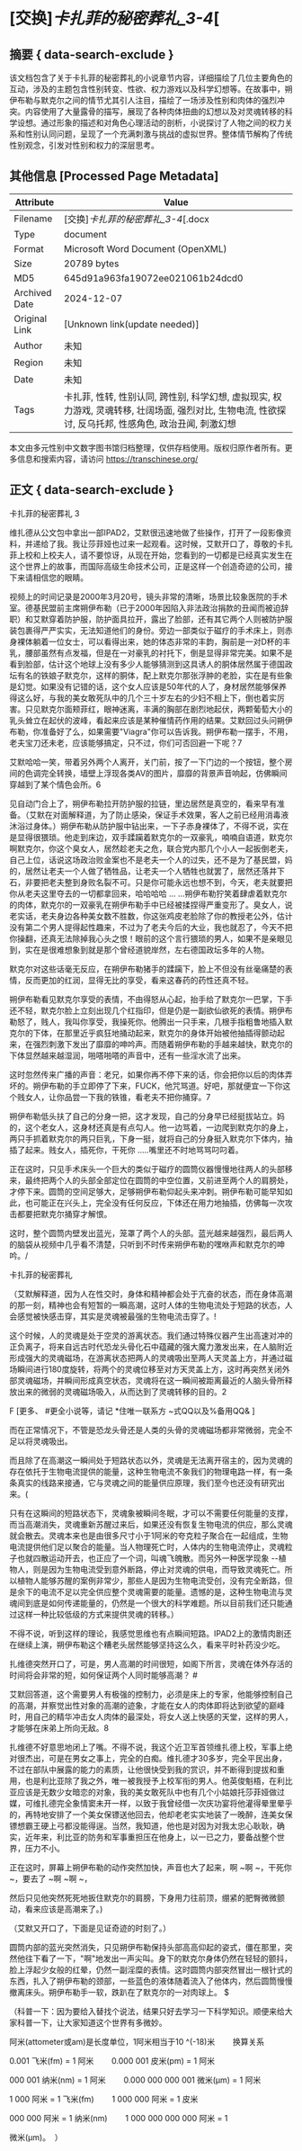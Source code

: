 # [交换]_卡扎菲的秘密葬礼_3-4_[



## 摘要  { data-search-exclude }

<!-- tcd_abstract -->
该文档包含了关于卡扎菲的秘密葬礼的小说章节内容，详细描绘了几位主要角色的互动，涉及的主题包含性别转变、性欲、权力游戏以及科学幻想等。在故事中，朔伊布勒与默克尔之间的情节尤其引人注目，描绘了一场涉及性别和肉体的强烈冲突。内容使用了大量露骨的描写，展现了各种肉体扭曲的幻想以及对灵魂转移的科学设想。通过形象的描述和对角色心理活动的剖析，小说探讨了人物之间的权力关系和性别认同问题，呈现了一个充满刺激与挑战的虚拟世界。整体情节解构了传统性别观念，引发对性别和权力的深层思考。

<!-- tcd_abstract_end -->

## 其他信息 [Processed Page Metadata]

| Attribute       | Value                                  |
|-----------------|----------------------------------------|
| Filename        | [交换]_卡扎菲的秘密葬礼_3-4_[.docx                             |
| Type            | document                                 |
| Format          | Microsoft Word Document (OpenXML)                               |
| Size            | 20789 bytes                           |
| MD5             | 645d91a963fa19072ee021061b24dcd0                                  |
| Archived Date   | 2024-12-07                             |
| Original Link   | [Unknown link(update needed)]                         |
| Author          | 未知                               |
| Region          | 未知                               |
| Date            | 未知                                 |
| Tags            | 卡扎菲, 性转, 性别认同, 跨性别, 科学幻想, 虚拟现实, 权力游戏, 灵魂转移, 壮阔场面, 强烈对比, 生物电流, 性欲探讨, 反乌托邦, 性感角色, 政治丑闻, 刺激幻想                                 |

本文由多元性别中文数字图书馆归档整理，仅供存档使用。版权归原作者所有。更多信息和搜索内容，请访问 <https://transchinese.org/>


## 正文 { data-search-exclude }

<!-- tcd_main_text -->
卡扎菲的秘密葬礼 3





维扎德从公文包中拿出一部IPAD2，艾默很迅速地做了些操作，打开了一段影像资料，并递给了我。我让莎菲娅也过来一起观看。这时候，艾默开口了，尊敬的卡扎菲上校和上校夫人，请不要惊讶，从现在开始，您看到的一切都是已经真实发生在这个世界上的故事，而国际高级生命技术公司，正是这样一个创造奇迹的公司，接下来请相信您的眼睛。





视频上的时间记录是2000年3月20号，镜头非常的清晰，场景比较象医院的手术室。德基民盟前主席朔伊布勒（已于2000年因陷入非法政治捐款的丑闻而被迫辞职）和艾默穿着防护服，防护面具拉开，露出了脸部，还有其它两个人则被防护服装包裹得严严实实，无法知道他们的身份。旁边一部类似于磁疗的手术床上，则赤身裸体躺着一位女士，可以看得出来，她的体态非常的丰韵，胸前是一对D杯的丰乳，腰部虽然有点发福，但是在一对豪乳的衬托下，倒是显得非常完美。如果不是看到脸部，估计这个地球上没有多少人能够猜测到这具诱人的胴体居然属于德国政坛有名的铁娘子默克尔，这样的胴体，配上默克尔那张浮肿的老脸，实在是有些象是幻觉。如果没有记错的话，这个女人应该是50年代的人了，身材居然能够保养得这么好，与我的美女敢死队中的几个三十岁左右的少妇不相上下，倒也着实厉害。只见默克尔面颊菲红，眼神迷离，丰满的胸部在剧烈地起伏，两颗葡萄大小的乳头耸立在起伏的波峰，看起来应该是某种催情药作用的结果。艾默回过头问朔伊布勒，你准备好了么，如果需要"Viagra"你可以告诉我。朔伊布勒一摆手，不用，老夫宝刀还未老，应该能够搞定，只不过，你们可否回避一下呢？7





艾默哈哈一笑，带着另外两个人离开，关门前，按了一下门边的一个按钮，整个房间的色调完全转换，墙壁上浮现各类AV的图片，靡靡的背景声音响起，仿佛瞬间穿越到了某个情色会所。6





见自动门合上了，朔伊布勒拉开防护服的拉链，里边居然是真空的，看来早有准备。（艾默在对面解释道，为了防止感染，保证手术效果，客人之前已经用消毒液沐浴过身体。）朔伊布勒从防护服中钻出来，一下子赤身裸体了，不得不说，实在是显得很猥琐。他走到床边，双手蹂躏着默克尔的一双豪乳，喃喃自语道，默克尔啊默克尔，你这个臭女人，居然趁老夫之危，联合党内那几个小人一起扳倒老夫，自己上位，话说这场政治败金案也不是老夫一个人的过失，还不是为了基民盟，妈的，居然让老夫一个人做了牺牲品，让老夫一个人牺牲也就罢了，居然还落井下石，非要把老夫整到身败名裂不可。只是你可能永远也想不到，今天，老夫就要把你从老夫这里夺去的一切都拿回来，哈哈哈哈 ... ...朔伊布勒狞笑着肆虐着默克尔的肉体，默克尔的一双豪乳在朔伊布勒手中已经被揉捏得严重变形了。臭女人，说老实话，老夫身边各种美女数不胜数，你这张鸡皮老脸除了你的教授老公外，估计没有第二个男人提得起性趣来，不过为了老夫今后的大业，我也就忍了，今天不把你操翻，还真无法除掉我心头之恨！眼前的这个言行猥琐的男人，如果不是亲眼见到，实在是很难想象到就是那个曾经道貌岸然，左右德国政坛多年的人物。





默克尔对这些话毫无反应，在朔伊布勒猪手的蹂躏下，脸上不但没有丝毫痛楚的表情，反而更加的红润，显得无比的享受，看来这春药的药性还真不轻。





朔伊布勒看见默克尔享受的表情，不由得怒从心起，抬手给了默克尔一巴掌，下手还不轻，默克尔脸上立刻出现几个红指印，但是仍是一副欲仙欲死的表情。朔伊布勒怒了，贱人，我叫你享受，我操死你。他腾出一只手来，几根手指粗鲁地插入默克尔的下体，在那里近乎疯狂地捅动起来，默克尔的身体开始被他抽插得颤动起来，在强烈刺激下发出了靡靡的呻吟声。而随着朔伊布勒的手越来越快，默克尔的下体显然越来越湿润，啪嗒啪嗒的声音中，还有一些淫水流了出来。





这时忽然传来广播的声音：老兄，如果你再不停下来的话，你会把你以后的肉体弄坏的。朔伊布勒的手立即停了下来，FUCK，他咒骂道。好吧，那就便宜一下你这个贱女人，让你品尝一下我的铁锥，看老夫不把你捅穿。7





朔伊布勒低头扶了自己的分身一把，这才发现，自己的分身早已经挺拔站立。妈的，这个老女人，这身材还真是有点勾人。他一边骂着，一边爬到默克尔的身上，两只手抓着默克尔的两只巨乳，下身一挺，就将自己的分身挺入默克尔下体内，抽插了起来。贱女人，插死你，干死你 .....嘴里还不时地骂骂叼叼着。





正在这时，只见手术床头一个巨大的类似于磁疗的圆筒仪器慢慢地往两人的头部移来，最终把两个人的头部全部定位在圆筒的中空位置，又前进至两个人的肩膀处，才停下来。圆筒的空间足够大，足够朔伊布勒仰起头来冲刺。朔伊布勒可能早知如此，也可能正在兴头上，完全没有任何反应，下体还在用力地抽插，仿佛每一次攻击都要把默克尔捅穿才解恨。





这时，整个圆筒内壁发出蓝光，笼罩了两个人的头部。蓝光越来越强烈，最后两人的脑袋从视频中几乎看不清楚，只听到不时传来朔伊布勒的嘿咻声和默克尔的呻吟。/



卡扎菲的秘密葬礼







（艾默解释道，因为人在性交时，身体和精神都会处于亢奋的状态，而在身体高潮的那一刻，精神也会有短暂的一瞬高潮，这时人体的生物电流处于短路的状态，人会感觉被快感击穿，其实是灵魂被最强的生物电流击穿了。!





这个时候，人的灵魂是处于空灵的游离状态。我们通过特殊仪器产生出高速对冲的正负离子，将来自远古时代恐龙头骨化石中蕴藏的强大魔力激发出来，在人脑附近形成强大的灵魂磁场，在游离状态把两人的灵魂吸出至两人天灵盖上方，并通过磁场瞬间进行180度旋转，将两个的灵魂位移至对方天灵盖上方，这时再突然关闭外部灵魂磁场，并瞬间形成真空状态，灵魂将在这一瞬间被距离最近的人脑头骨所释放出来的微弱的灵魂磁场吸入，从而达到了灵魂转移的目的。2

F [更多、 #更全小说等，请记 *住唯一联系方 ~式QQ以及%备用QQ& ]





而在正常情况下，不管是恐龙头骨还是人类的头骨的灵魂磁场都非常微弱，完全不足以将灵魂吸出。 




而且除了在高潮这一瞬间处于短路状态以外，灵魂是无法离开宿主的，因为灵魂的存在依托于生物电流提供的能量，这种生物电流不象我们的物理电路一样，有一条条真实的线路来接通，它与灵魂之间的能量供应原理，我们至今也还没有研究出来。(





只有在这瞬间的短路状态下，灵魂象被瞬间冬眠，才可以不需要任何能量的支撑，而当高潮消失，灵魂重新苏醒过来后，如果还没有恢复生物电流的供应，那么灵魂就会散去。灵魂本来也是由很多尺寸小于1阿米的夸克粒子聚合在一起组成，生物电流提供他们足以聚合的能量。当人物理死亡时，人体内的生物电流停止，灵魂粒子也就四散运动开去，也正应了一个词，叫魂飞魄散。而另外一种医学现象 --植物人，则是因为生物电流受到意外断路，停止对灵魂的供电，而导致灵魂死亡。所以植物人能够苏醒的案例非常少，那些人是因为生物电流受创，没有完全断路，但是余下的电流不足以完全供应整个灵魂需要的能量。遗憾的是，这种生物电流与灵魂间到底是如何传递能量的，仍然是一个很大的科学难题。所以目前我们还只能通过这样一种比较低级的方式来提供灵魂的转移。）







不得不说，听到这样的理论，我感觉思维也有点瞬间短路。IPAD2上的激情肉剧还在继续上演，朔伊布勒这个糟老头居然能够坚持这么久，看来平时补药没少吃。





扎维德突然开口了，可是，男人高潮的时间很短，如阁下所言，灵魂在体外存活的时间将会非常的短，如何保证两个人同时能够高潮？ #





艾默回答道，这个需要男人有极强的控制力，必须是床上的专家，他能够控制自己的高潮，并察觉出性对象的高潮的迹象，才能在女人的肉体即将达到欲望的巅峰时，用自己的精华冲击女人肉体的最深处，将女人送上快感的天堂，这样的男人，才能够在床弟上所向无敌。8





扎维德不好意思地闭上了嘴。不得不说，我这个近卫军首领维扎德上校，军事上绝对很杰出，可是在男女之事上，完全的白痴。维扎德才30多岁，完全平民出身，不过在部队中展露的能力的素质，让他很快受到我的赏识，并不断得到提拔和重用，也是利比亚除了我之外，唯一被我授予上校军衔的男人。他英俊魁梧，在利比亚应该是无数少女暗恋的对象，我的美女敢死队中也有几个小姑娘托莎菲娅做过媒，可维扎德完全象情窦未开一样，以致于我曾经借一次庆功宴将他灌得晕里晕乎的，再特地安排了一个美女保镖送他回去，他却老老实实地装了一晚醉，连美女保镖想霸王硬上弓都没能得逞。当然，我知道，他也是对因为对我太忠心耿耿，确实，近年来，利比亚的防务和军事重担压在他身上，以一已之力，要备战整个世界，压力不小。





正在这时，屏幕上朔伊布勒的动作突然加快，声音也大了起来，啊 ~啊 ~，干死你 ~，要去了 ~啊 ~啊 ~，

然后只见他突然死死地扳住默克尔的肩膀，下身用力往前顶，绷紧的肥臀微微颤动，看来应该是高潮来了。)



（艾默又开口了，下面是见证奇迹的时刻了。）





圆筒内部的蓝光突然消失，只见朔伊布勒保持头部高高仰起的姿式，僵在那里，突然他往下看了一下，"啊"地发出一声尖叫。身下的默克尔身体仍然在轻轻的颤抖，脸上浮起少女般的红晕，仍然一副淫糜的表情。这时圆筒内部突然冒出一根针式的东西，扎入了朔伊布勒的颈部，一些蓝色的液体随着流入了他体内，然后圆筒慢慢撤离床头。朔伊布勒手一软，跌趴在了默克尔的一对肉球上。 $



（科普一下：因为要给入替找个说法，结果只好去学习一下科学知识。顺便来给大家科普一下，让大家知道这个世界有多微妙。



阿米(attometer或am)是长度单位，1阿米相当于10 ^(-18)米 　　换算关系

0.001 飞米(fm) = 1 阿米 　　0.000 001 皮米(pm) = 1 阿米

000 001 纳米(nm) = 1 阿米 　　0.000 000 000 001 微米(&micro;m) = 1 阿米

1 000 阿米 = 1 飞米(fm) 　　1 000 000 阿米 = 1 皮米

000 000 阿米 = 1 纳米(nm) 　　1 000 000 000 000 阿米 = 1

微米(&micro;m)。  ）
<!-- tcd_main_text_end -->

